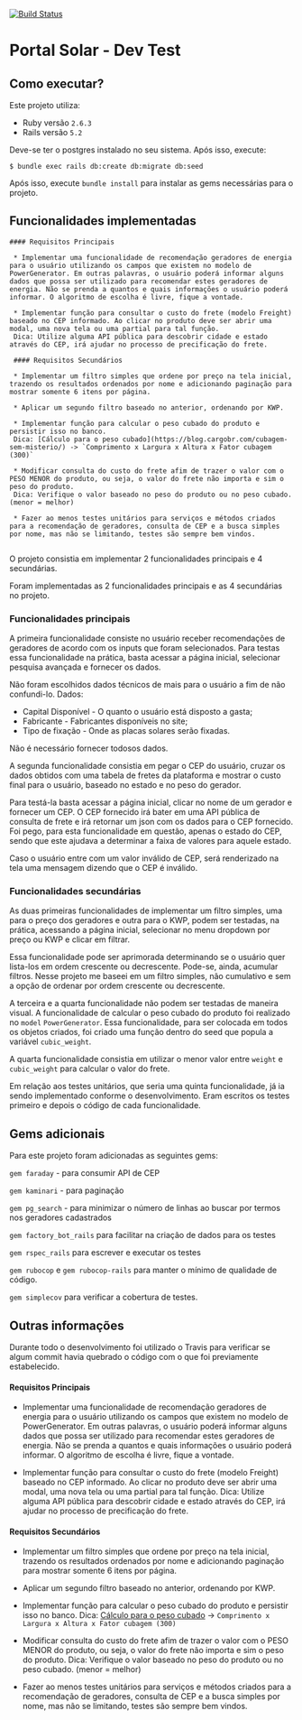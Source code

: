[![Build Status](https://travis-ci.com/gustavohc07/portal_solar.svg?branch=master)](https://travis-ci.com/gustavohc07/portal_solar)

# Portal Solar - Dev Test

## Como executar?

Este projeto utiliza:

- Ruby versão `2.6.3`
- Rails versão `5.2`

Deve-se ter o postgres instalado no seu sistema. Após isso, execute:

`$ bundle exec rails db:create db:migrate db:seed`

Após isso, execute `bundle install` para instalar as gems necessárias para o projeto.

## Funcionalidades implementadas

```
#### Requisitos Principais
 
 * Implementar uma funcionalidade de recomendação geradores de energia para o usuário utilizando os campos que existem no modelo de PowerGenerator. Em outras palavras, o usuário poderá informar alguns dados que possa ser utilizado para recomendar estes geradores de energia. Não se prenda a quantos e quais informações o usuário poderá informar. O algoritmo de escolha é livre, fique a vontade.
 
 * Implementar função para consultar o custo do frete (modelo Freight) baseado no CEP informado. Ao clicar no produto deve ser abrir uma modal, uma nova tela ou uma partial para tal função.
 Dica: Utilize alguma API pública para descobrir cidade e estado através do CEP, irá ajudar no processo de precificação do frete. 
 
 #### Requisitos Secundários
 
 * Implementar um filtro simples que ordene por preço na tela inicial, trazendo os resultados ordenados por nome e adicionando paginação para mostrar somente 6 itens por página.
 
 * Aplicar um segundo filtro baseado no anterior, ordenando por KWP.
 
 * Implementar função para calcular o peso cubado do produto e persistir isso no banco.
 Dica: [Cálculo para o peso cubado](https://blog.cargobr.com/cubagem-sem-misterio/) -> `Comprimento x Largura x Altura x Fator cubagem (300)`
 
 * Modificar consulta do custo do frete afim de trazer o valor com o PESO MENOR do produto, ou seja, o valor do frete não importa e sim o peso do produto.
 Dica: Verifique o valor baseado no peso do produto ou no peso cubado. (menor = melhor)
 
 * Fazer ao menos testes unitários para serviços e métodos criados para a recomendação de geradores, consulta de CEP e a busca simples por nome, mas não se limitando, testes são sempre bem vindos.
 
```

O projeto consistia em implementar 2 funcionalidades principais e
4 secundárias.

Foram implementadas as 2 funcionalidades principais e as 4 secundárias no projeto.

### Funcionalidades principais

A primeira funcionalidade consiste no usuário receber recomendações de geradores de acordo
com os inputs que foram selecionados. Para testas essa funcionalidade na prática, basta acessar
a página inicial, selecionar pesquisa avançada e fornecer os dados.
 
Não foram escolhidos dados técnicos de mais para o usuário a fim de não confundi-lo. 
Dados: 
- Capital Disponível - O quanto o usuário está disposto a gasta;
- Fabricante - Fabricantes disponíveis no site;
- Tipo de fixação - Onde as placas solares serão fixadas.

Não é necessário fornecer todosos dados.

A segunda funcionalidade consistia em pegar o CEP do usuário, cruzar
os dados obtidos com uma tabela de fretes da plataforma e mostrar o custo
final para o usuário, baseado no estado e no peso do gerador.

Para testá-la basta acessar a página inicial, clicar no nome de um gerador e
fornecer um CEP. O CEP fornecido irá bater em uma API pública de consulta
de frete e irá retornar um json com os dados para o CEP fornecido. Foi pego,
para esta funcionalidade em questão, apenas o estado do CEP, sendo que este
ajudava a determinar a faixa de valores para aquele estado.

Caso o usuário entre com um valor inválido de CEP, será renderizado na tela
uma mensagem dizendo que o CEP é inválido.

### Funcionalidades secundárias

As duas primeiras funcionalidades de implementar um filtro simples, uma para
o preço dos geradores e outra para o KWP, podem ser testadas, na prática, acessando
a página inicial, selecionar no menu dropdown por preço ou KWP e clicar em filtrar.

Essa funcionalidade pode ser aprimorada determinando se o usuário quer lista-los em ordem
crescente ou decrescente. Pode-se, ainda, acumular filtros. Nesse projeto me baseei em um filtro
simples, não cumulativo e sem a opção de ordenar por ordem crescente ou decrescente.

A terceira e a quarta funcionalidade não podem ser testadas de maneira visual. A funcionalidade de
calcular o peso cubado do produto foi realizado no `model` `PowerGenerator`. Essa funcionalidade,
para ser colocada em todos os objetos criados, foi criado uma função dentro do seed que popula a variável
`cubic_weight`.

A quarta funcionalidade consistia em utilizar o menor valor entre `weight` e `cubic_weight` para
calcular o valor do frete.


Em relação aos testes unitários, que seria uma quinta funcionalidade, já ia sendo implementado conforme o
desenvolvimento. Eram escritos os testes primeiro e depois o código de cada funcionalidade.

## Gems adicionais

Para este projeto foram adicionadas as seguintes gems:


`gem faraday` - para consumir API de CEP

`gem kaminari` - para paginação

`gem pg_search` - para minimizar o número de linhas ao buscar por termos nos geradores cadastrados

`gem factory_bot_rails` para facilitar na criação de dados para os testes

`gem rspec_rails` para escrever e executar os testes

`gem rubocop` e `gem rubocop-rails` para manter o mínimo
de qualidade de código.

`gem simplecov` para verificar a cobertura de testes.

## Outras informações

Durante todo o desenvolvimento foi utilizado o Travis para verificar se algum commit havia quebrado o código com
o que foi previamente estabelecido.


#### Requisitos Principais

* Implementar uma funcionalidade de recomendação geradores de energia para o usuário utilizando os campos que existem no modelo de PowerGenerator. Em outras palavras, o usuário poderá informar alguns dados que possa ser utilizado para recomendar estes geradores de energia. Não se prenda a quantos e quais informações o usuário poderá informar. O algoritmo de escolha é livre, fique a vontade.

* Implementar função para consultar o custo do frete (modelo Freight) baseado no CEP informado. Ao clicar no produto deve ser abrir uma modal, uma nova tela ou uma partial para tal função.
Dica: Utilize alguma API pública para descobrir cidade e estado através do CEP, irá ajudar no processo de precificação do frete. 

#### Requisitos Secundários

* Implementar um filtro simples que ordene por preço na tela inicial, trazendo os resultados ordenados por nome e adicionando paginação para mostrar somente 6 itens por página.

* Aplicar um segundo filtro baseado no anterior, ordenando por KWP.

* Implementar função para calcular o peso cubado do produto e persistir isso no banco.
Dica: [Cálculo para o peso cubado](https://blog.cargobr.com/cubagem-sem-misterio/) -> `Comprimento x Largura x Altura x Fator cubagem (300)`

* Modificar consulta do custo do frete afim de trazer o valor com o PESO MENOR do produto, ou seja, o valor do frete não importa e sim o peso do produto.
Dica: Verifique o valor baseado no peso do produto ou no peso cubado. (menor = melhor)

* Fazer ao menos testes unitários para serviços e métodos criados para a recomendação de geradores, consulta de CEP e a busca simples por nome, mas não se limitando, testes são sempre bem vindos.

